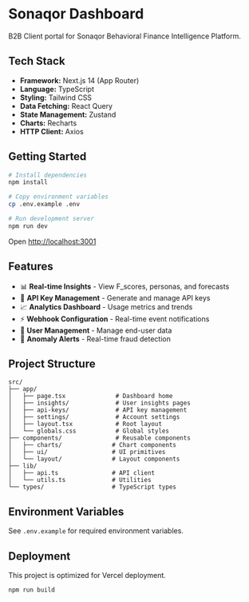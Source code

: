 # Sonaqor Dashboard

B2B Client portal for Sonaqor Behavioral Finance Intelligence Platform.

## Tech Stack

- **Framework:** Next.js 14 (App Router)
- **Language:** TypeScript
- **Styling:** Tailwind CSS
- **Data Fetching:** React Query
- **State Management:** Zustand
- **Charts:** Recharts
- **HTTP Client:** Axios

## Getting Started

```bash
# Install dependencies
npm install

# Copy environment variables
cp .env.example .env

# Run development server
npm run dev
```

Open [http://localhost:3001](http://localhost:3001)

## Features

- 📊 **Real-time Insights** - View F_scores, personas, and forecasts
- 🔑 **API Key Management** - Generate and manage API keys
- 📈 **Analytics Dashboard** - Usage metrics and trends
- ⚡ **Webhook Configuration** - Real-time event notifications
- 👥 **User Management** - Manage end-user data
- 🚨 **Anomaly Alerts** - Real-time fraud detection

## Project Structure

```
src/
├── app/
│   ├── page.tsx              # Dashboard home
│   ├── insights/             # User insights pages
│   ├── api-keys/             # API key management
│   ├── settings/             # Account settings
│   ├── layout.tsx            # Root layout
│   └── globals.css           # Global styles
├── components/               # Reusable components
│   ├── charts/              # Chart components
│   ├── ui/                  # UI primitives
│   └── layout/              # Layout components
├── lib/
│   ├── api.ts               # API client
│   └── utils.ts             # Utilities
└── types/                   # TypeScript types
```

## Environment Variables

See `.env.example` for required environment variables.

## Deployment

This project is optimized for Vercel deployment.

```bash
npm run build
```
